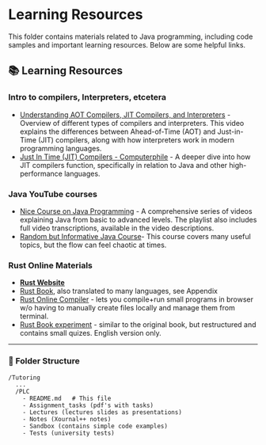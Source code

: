 # Learning Resources

This folder contains materials related to Java programming, including code samples and important learning resources. Below are some helpful links.

## 📚 Learning Resources

### Intro to compilers, Interpreters, etcetera
- [Understanding AOT Compilers, JIT Compilers, and Interpreters](https://www.youtube.com/watch?v=5rn_MAspYFM) - Overview of different types of compilers and interpreters. This video explains the differences between Ahead-of-Time (AOT) and Just-in-Time (JIT) compilers, along with how interpreters work in modern programming languages.
- [Just In Time (JIT) Compilers - Computerphile](https://www.youtube.com/watch?v=d7KHAVaX_Rs) - A deeper dive into how JIT compilers function, specifically in relation to Java and other high-performance languages.

### Java YouTube courses
- [Nice Course on Java Programming](https://www.youtube.com/playlist?list=PLL8woMHwr36EDxjUoCzboZjedsnhLP1j4) - A comprehensive series of videos explaining Java from basic to advanced levels. The playlist also includes full video transcriptions, available in the video descriptions.
- [Random but Informative Java Course](https://www.youtube.com/playlist?list=PLhfHPmPYPPRk6yMrcbfafFGSbE2EPK_A6)- This course covers many useful topics, but the flow can feel chaotic at times.

### Rust Online Materials
- [**Rust Website**](https://www.rust-lang.org/)
- [Rust Book](https://www.rust-lang.org/learn), also translated to many languages, see Appendix
- [Rust Online Compiler](https://play.rust-lang.org/?version=stable&mode=debug&edition=2021) - lets you compile+run small programs in browser w/o having to manually create files locally and manage them from terminal.
- [Rust Book experiment](https://rust-book.cs.brown.edu/experiment-intro.html) - similar to the original book, but restructured and contains small quizes. English version only.
---


### 📂 Folder Structure

```text
/Tutoring
  ...
  /PLC
    - README.md   # This file
    - Assignment_tasks (pdf's with tasks)
    - Lectures (lectures slides as presentations)
    - Notes (Xournal++ notes)
    - Sandbox (contains simple code examples)
    - Tests (university tests)
